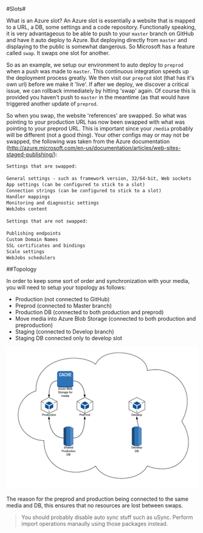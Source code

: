 #Slots#

What is an Azure slot?  An Azure slot is essentially a website that is mapped to a URL, a DB, some settings and a code repository.  Functionally speaking, it is very advantageous to be able to push to your `master` branch on GitHub and have it auto deploy to Azure.  But deploying directly from `master` and displaying to the public is somewhat dangerous.  So Microsoft has a feature called `swap`.  It swaps one slot for another.

So as an example, we setup our environment to auto deploy to `preprod` when a push was made to `master`.  This continuous integration speeds up the deployment process greatly.  We then visit our `preprod` slot (that has it's own url) before we make it 'live'.  If after we deploy, we discover a critical issue, we can rollback immediately by hitting 'swap' again.  Of course this is provided you haven't push to `master` in the meantime (as that would have triggered another update of `preprod`.

So when you swap, the website 'references' are swapped.  So what was pointing to your production URL has now been swapped with what was pointing to your preprod URL.  This is important since your `/media` probably will be different (not a good thing).  Your other configs may or may not be swapped, the following was taken from the Azure documentation (http://azure.microsoft.com/en-us/documentation/articles/web-sites-staged-publishing/):

```
Settings that are swapped:

General settings - such as framework version, 32/64-bit, Web sockets
App settings (can be configured to stick to a slot)
Connection strings (can be configured to stick to a slot)
Handler mappings
Monitoring and diagnostic settings
WebJobs content

Settings that are not swapped:

Publishing endpoints
Custom Domain Names
SSL certificates and bindings
Scale settings
WebJobs schedulers
```

##Topology

In order to keep some sort of order and synchronization with your media, you will need to setup your topology as follows:

* Production (not connected to GitHub)
* Preprod (connected to Master branch)
* Production DB (connected to both production and preprod)
* Move media into Azure Blob Storage (connected to both production and preproduction)
* Staging (connected to Develop branch)
* Staging DB connected only to develop slot

![topology.png](assets/topology.png)

The reason for the preprod and production being connected to the same media and DB, this ensures that no resources are lost between swaps.

>You should probably disable auto sync stuff such as uSync.  Perform import operations manaully using those packages instead.
